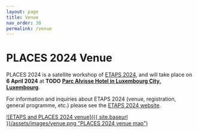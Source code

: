 ```yaml
---
layout: page
title: Venue
nav_order: 30
permalink: /venue
---
```


# PLACES 2024 Venue

PLACES 2024 is a satellite workshop of [ETAPS 2024](https://etaps.org/2024), and
will take place on **6 April 2024** at **TODO**
**[Parc Alvisse Hotel in Luxembourg City, Luxembourg](https://maps.app.goo.gl/7JXZ9afgpbw4zPk86)**.

For information and inquiries about ETAPS 2024 (venue, registration, general
programme, etc.) please see the [ETAPS 2024 website](https://etaps.org/2024).

[![ETAPS and PLACES 2024 venue]({{ site.baseurl }}/assets/images/venue.png "PLACES 2024 venue map")](https://maps.app.goo.gl/7JXZ9afgpbw4zPk86)
